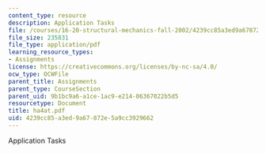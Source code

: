 ```yaml
---
content_type: resource
description: Application Tasks
file: /courses/16-20-structural-mechanics-fall-2002/4239cc85a3ed9a67872e5a9cc3929662_ha4at.pdf
file_size: 235831
file_type: application/pdf
learning_resource_types:
- Assignments
license: https://creativecommons.org/licenses/by-nc-sa/4.0/
ocw_type: OCWFile
parent_title: Assignments
parent_type: CourseSection
parent_uid: 9b1bc9a6-a1ce-1ac9-e214-06367022b5d5
resourcetype: Document
title: ha4at.pdf
uid: 4239cc85-a3ed-9a67-872e-5a9cc3929662
---
```

Application Tasks